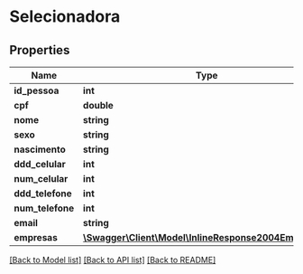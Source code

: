 # Selecionadora

## Properties
Name | Type | Description | Notes
------------ | ------------- | ------------- | -------------
**id_pessoa** | **int** |  | [optional] 
**cpf** | **double** |  | [optional] 
**nome** | **string** |  | [optional] 
**sexo** | **string** |  | [optional] 
**nascimento** | **string** |  | [optional] 
**ddd_celular** | **int** |  | [optional] 
**num_celular** | **int** |  | [optional] 
**ddd_telefone** | **int** |  | [optional] 
**num_telefone** | **int** |  | [optional] 
**email** | **string** |  | [optional] 
**empresas** | [**\Swagger\Client\Model\InlineResponse2004Empresas[]**](InlineResponse2004Empresas.md) |  | [optional] 

[[Back to Model list]](../README.md#documentation-for-models) [[Back to API list]](../README.md#documentation-for-api-endpoints) [[Back to README]](../README.md)


